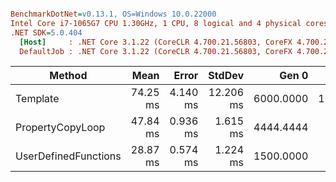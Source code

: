 ``` ini

BenchmarkDotNet=v0.13.1, OS=Windows 10.0.22000
Intel Core i7-1065G7 CPU 1.30GHz, 1 CPU, 8 logical and 4 physical cores
.NET SDK=5.0.404
  [Host]     : .NET Core 3.1.22 (CoreCLR 4.700.21.56803, CoreFX 4.700.21.57101), X64 RyuJIT
  DefaultJob : .NET Core 3.1.22 (CoreCLR 4.700.21.56803, CoreFX 4.700.21.57101), X64 RyuJIT


```
|               Method |     Mean |    Error |    StdDev |     Gen 0 |     Gen 1 | Allocated |
|--------------------- |---------:|---------:|----------:|----------:|----------:|----------:|
|             Template | 74.25 ms | 4.140 ms | 12.206 ms | 6000.0000 | 1000.0000 |     27 MB |
|     PropertyCopyLoop | 47.84 ms | 0.936 ms |  1.615 ms | 4444.4444 |  222.2222 |     18 MB |
| UserDefinedFunctions | 28.87 ms | 0.574 ms |  1.224 ms | 1500.0000 |   62.5000 |      6 MB |
